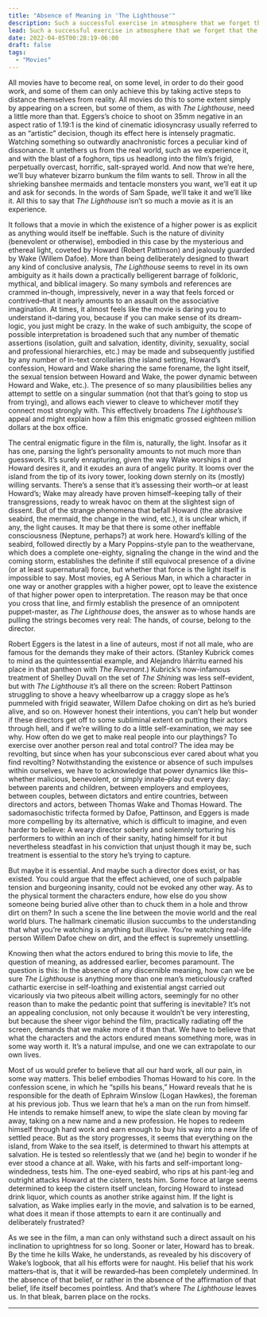 ```yaml
---
title: "Absence of Meaning in 'The Lighthouse'"
description: Such a successful exercise in atmosphere that we forget that the thing we’re watching may very well be about nothing.
lead: Such a successful exercise in atmosphere that we forget that the thing we’re watching may very well be about nothing.
date: 2022-04-05T00:28:19-06:00
draft: false
tags:
  - "Movies"
---
```


All movies have to become real, on some level, in order to do their good work, and some of them can only achieve this by taking active steps to distance themselves from reality. All movies do this to some extent simply by appearing on a screen, but some of them, as with *The Lighthouse*, need a little more than that. Eggers’s choice to shoot on 35mm negative in an aspect ratio of 1.19:1 is the kind of cinematic idiosyncrasy usually referred to as an “artistic” decision, though its effect here is intensely pragmatic. Watching something so outwardly anachronistic forces a peculiar kind of dissonance. It untethers us from the real world, such as we experience it, and with the blast of a foghorn, tips us headlong into the film’s frigid, perpetually overcast, horrific, salt-sprayed world. And now that we’re here, we’ll buy whatever bizarro bunkum the film wants to sell. Throw in all the shrieking banshee mermaids and tentacle monsters you want, we’ll eat it up and ask for seconds. In the words of Sam Spade, we’ll take it and we’ll like it. All this to say that *The Lighthouse* isn’t so much a movie as it is an experience.

It follows that a movie in which the existence of a higher power is as explicit as anything would itself be ineffable. Such is the nature of divinity (benevolent or otherwise), embodied in this case by the mysterious and ethereal light, coveted by Howard (Robert Pattinson) and jealously guarded by Wake (Willem Dafoe). More than being deliberately designed to thwart any kind of conclusive analysis, *The Lighthouse* seems to revel in its own ambiguity as it hails down a practically belligerent barrage of folkloric, mythical, and biblical imagery. So many symbols and references are crammed in–though, impressively, never in a way that feels forced or contrived–that it nearly amounts to an assault on the associative imagination. At times, it almost feels like the movie is daring you to understand it–daring you, because if you can make sense of its dream-logic, you just might be crazy. In the wake of such ambiguity, the scope of possible interpretation is broadened such that any number of thematic assertions (isolation, guilt and salvation, identity, divinity, sexuality, social and professional hierarchies, etc.) may be made and subsequently justified by any number of in-text corollaries (the island setting, Howard’s confession, Howard and Wake sharing the same forename, the light itself, the sexual tension between Howard and Wake, the power dynamic between Howard and Wake, etc.). The presence of so many plausibilities belies any attempt to settle on a singular summation (not that that’s going to stop us from trying), and allows each viewer to cleave to whichever motif they connect most strongly with. This effectively broadens *The Lighthouse’s* appeal and might explain how a film this enigmatic grossed eighteen million dollars at the box office.

The central enigmatic figure in the film is, naturally, the light. Insofar as it has one, parsing the light’s personality amounts to not much more than guesswork. It’s surely enrapturing, given the way Wake worships it and Howard desires it, and it exudes an aura of angelic purity. It looms over the island from the tip of its ivory tower, looking down sternly on its (mostly) willing servants. There’s a sense that it’s assessing their worth–or at least Howard’s; Wake may already have proven himself–keeping tally of their transgressions, ready to wreak havoc on them at the slightest sign of dissent. But of the strange phenomena that befall Howard (the abrasive seabird, the mermaid, the change in the wind, etc.), it is unclear which, if any, the light causes. It may be that there is some other ineffable consciousness (Neptune, perhaps?) at work here. Howard’s killing of the seabird, followed directly by a Mary Poppins-style pan to the weathervane, which does a complete one-eighty, signaling the change in the wind and the coming storm, establishes the definite if still equivocal presence of a divine (or at least supernatural) force, but whether that force is the light itself is impossible to say. Most movies, eg A Serious Man, in which a character in one way or another grapples with a higher power, opt to leave the existence of that higher power open to interpretation. The reason may be that once you cross that line, and firmly establish the presence of an omnipotent puppet-master, as *The Lighthouse* does, the answer as to whose hands are pulling the strings becomes very real: The hands, of course, belong to the director.

Robert Eggers is the latest in a line of auteurs, most if not all male, who are famous for the demands they make of their actors. (Stanley Kubrick comes to mind as the quintessential example, and Alejandro Iñárritu earned his place in that pantheon with *The Revenant*.) Kubrick’s now-infamous treatment of Shelley Duvall on the set of *The Shining* was less self-evident, but with *The Lighthouse* it’s all there on the screen: Robert Pattinson struggling to shove a heavy wheelbarrow up a craggy slope as he’s pummeled with frigid seawater, Willem Dafoe choking on dirt as he’s buried alive, and so on. However honest their intentions, you can’t help but wonder if these directors get off to some subliminal extent on putting their actors through hell, and if we’re willing to do a little self-examination, we may see why. How often do we get to make real people into our playthings? To exercise over another person real and total control? The idea may be revolting, but since when has your subconscious ever cared about what you find revolting? Notwithstanding the existence or absence of such impulses within ourselves, we have to acknowledge that power dynamics like this–whether malicious, benevolent, or simply innate–play out every day: between parents and children, between employers and employees, between couples, between dictators and entire countries, between directors and actors, between Thomas Wake and Thomas Howard. The sadomasochistic trifecta formed by Dafoe, Pattinson, and Eggers is made more compelling by its alternative, which is difficult to imagine, and even harder to believe: A weary director soberly and solemnly torturing his performers to within an inch of their sanity, hating himself for it but nevertheless steadfast in his conviction that unjust though it may be, such treatment is essential to the story he’s trying to capture.

But maybe it is essential. And maybe such a director does exist, or has existed. You could argue that the effect achieved, one of such palpable tension and burgeoning insanity, could not be evoked any other way. As to the physical torment the characters endure, how else do you show someone being buried alive other than to chuck them in a hole and throw dirt on them? In such a scene the line between the movie world and the real world blurs. The hallmark cinematic illusion succumbs to the understanding that what you’re watching is anything but illusive. You’re watching real-life person Willem Dafoe chew on dirt, and the effect is supremely unsettling.

Knowing then what the actors endured to bring this movie to life, the question of meaning, as addressed earlier, becomes paramount. The question is this: In the absence of any discernible meaning, how can we be sure *The Lighthouse* is anything more than one man’s meticulously crafted cathartic exercise in self-loathing and existential angst carried out vicariously via two piteous albeit willing actors, seemingly for no other reason than to make the pedantic point that suffering is inevitable? It’s not an appealing conclusion, not only because it wouldn’t be very interesting, but because the sheer vigor behind the film, practically radiating off the screen, demands that we make more of it than that. We have to believe that what the characters and the actors endured means something more, was in some way worth it. It’s a natural impulse, and one we can extrapolate to our own lives.

Most of us would prefer to believe that all our hard work, all our pain, in some way matters. This belief embodies Thomas Howard to his core. In the confession scene, in which he “spills his beans,” Howard reveals that he is responsible for the death of Ephraim Winslow (Logan Hawkes), the foreman at his previous job. Thus we learn that he’s a man on the run from himself. He intends to remake himself anew, to wipe the slate clean by moving far away, taking on a new name and a new profession. He hopes to redeem himself through hard work and earn enough to buy his way into a new life of settled peace. But as the story progresses, it seems that everything on the island, from Wake to the sea itself, is determined to thwart his attempts at salvation. He is tested so relentlessly that we (and he) begin to wonder if he ever stood a chance at all. Wake, with his farts and self-important long-windedness, tests him. The one-eyed seabird, who rips at his pant-leg and outright attacks Howard at the cistern, tests him. Some force at large seems determined to keep the cistern itself unclean, forcing Howard to instead drink liquor, which counts as another strike against him. If the light is salvation, as Wake implies early in the movie, and salvation is to be earned, what does it mean if those attempts to earn it are continually and deliberately frustrated?

As we see in the film, a man can only withstand such a direct assault on his inclination to uprightness for so long. Sooner or later, Howard has to break. By the time he kills Wake, he understands, as revealed by his discovery of Wake’s logbook, that all his efforts were for naught. His belief that his work matters–that is, that it will be rewarded–has been completely undermined. In the absence of that belief, or rather in the absence of the affirmation of that belief, life itself becomes pointless. And that’s where *The Lighthouse* leaves us. In that bleak, barren place on the rocks.

---
